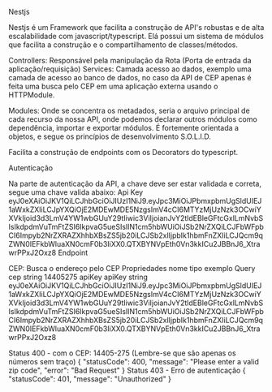 Nestjs

Nestjs é um Framework que facilita a construção de API's robustas e de alta escalabilidade com javascript/typescript. Elá possui um sistema de módulos que facilita a construção e o compartilhamento de classes/métodos.

Controllers: Responsável pela manipulação da Rota (Porta de entrada da aplicação/requisição)
Services: Camada acesso ao dados, exemplo uma camada de acesso ao banco de dados, no caso da API de CEP apenas é feita uma busca pelo CEP em uma aplicação externa usando o HTTPModule.

Modules: Onde se concentra os metadados, seria o arquivo principal de cada recurso da nossa API, onde podemos declarar outros módulos como dependência, importar e exportar módulos.
É fortemente orientada a objetos, e segue os princípios de desenvolvimento S.O.L.I.D.

Facilita a construção de endpoints com os Decorators do typescript.


Autenticação

Na parte de autenticação da API, a chave deve ser estar validada e correta, segue uma chave valida abaixo:
Api Key	eyJ0eXAiOiJKV1QiLCJhbGciOiJIUzI1NiJ9.eyJpc3MiOiJPbmxpbmUgSldUIEJ1aWxkZXIiLCJpYXQiOjE2MDEwMDE5NzgsImV4cCI6MTYzMjUzNzk3OCwiYXVkIjoid3d3LmV4YW1wbGUuY29tIiwic3ViIjoianJvY2tldEBleGFtcGxlLmNvbSIsIkdpdmVuTmFtZSI6IkpvaG5ueSIsIlN1cm5hbWUiOiJSb2NrZXQiLCJFbWFpbCI6Impyb2NrZXRAZXhhbXBsZS5jb20iLCJSb2xlIjpbIk1hbmFnZXIiLCJQcm9qZWN0IEFkbWluaXN0cmF0b3IiXX0.QTXBYNVpEth0Vn3kkICu2JBBnJ6_XtrawrPPxJ2Oxz8
Endpoint

CEP: Busca o endereço pelo CEP
Propriedades	nome	tipo	exemplo
Query	cep	string	14405275
apiKey	apiKey	string	eyJ0eXAiOiJKV1QiLCJhbGciOiJIUzI1NiJ9.eyJpc3MiOiJPbmxpbmUgSldUIEJ1aWxkZXIiLCJpYXQiOjE2MDEwMDE5NzgsImV4cCI6MTYzMjUzNzk3OCwiYXVkIjoid3d3LmV4YW1wbGUuY29tIiwic3ViIjoianJvY2tldEBleGFtcGxlLmNvbSIsIkdpdmVuTmFtZSI6IkpvaG5ueSIsIlN1cm5hbWUiOiJSb2NrZXQiLCJFbWFpbCI6Impyb2NrZXRAZXhhbXBsZS5jb20iLCJSb2xlIjpbIk1hbmFnZXIiLCJQcm9qZWN0IEFkbWluaXN0cmF0b3IiXX0.QTXBYNVpEth0Vn3kkICu2JBBnJ6_XtrawrPPxJ2Oxz8

Status 400 - com o CEP: 14405-275 (Lembre-se que são apenas os números sem traço)
{
  "statusCode": 400,
  "message": "Please enter a valid zip code",
  "error": "Bad Request"
}
Status 403 - Erro de autenticação
{
  "statusCode": 401,
  "message": "Unauthorized"
}